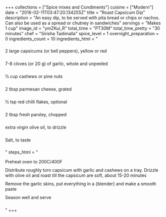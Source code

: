 +++
collections = ["Spice mixes and Condiments"]
cuisine = ["Modern"]
date = "2016-02-11T03:47:20.134255Z"
title = "Roast Capsicum Dip"
description = "An easy dip, to be served with pita bread or chips or nachos. Can also be used as a spread or chutney in sandwiches"
servings = "Makes 1 cup"
image_id = "ymZKui_R"
total_time = "PT30M"
total_time_pretty = "30 minutes"
chef = "Sirisha Tadimalla"
spice_level = 1
overnight_preparation = 0
ingredients_count = 10
ingredients_html = "<ul style='padding-left: 0; list-style: none;'><li itemprop='recipeIngredient' style='margin: 8px 0px;padding: 8px 0px;'>2 large capsicums (or bell peppers), yellow or red</li><li itemprop='recipeIngredient' style='margin: 8px 0px;padding: 8px 0px;'>7-8 cloves (or 20 g) of garlic, whole and unpeeled</li><li itemprop='recipeIngredient' style='margin: 8px 0px;padding: 8px 0px;'>½ cup cashews or pine nuts </li><li itemprop='recipeIngredient' style='margin: 8px 0px;padding: 8px 0px;'>2 tbsp parmesan cheese, grated</li><li itemprop='recipeIngredient' style='margin: 8px 0px;padding: 8px 0px;'>½ tsp red chilli flakes, optional</li><li itemprop='recipeIngredient' style='margin: 8px 0px;padding: 8px 0px;'>2 tbsp fresh parsley, chopped</li><li itemprop='recipeIngredient' style='margin: 8px 0px;padding: 8px 0px;'>extra virgin olive oil, to drizzle</li><li itemprop='recipeIngredient' style='margin: 8px 0px;padding: 8px 0px;'>Salt, to taste</li></ul>"
steps_html = "<ol style='list-style: none inside; padding-left: 0px;'><li style='padding-bottom: 10px;'><i class='step-track-icon fa fa-square-o'></i><span class='step-text' itemprop='recipeInstructions'>Preheat oven to 200C/400F</span></li><li style='padding-bottom: 10px;'><i class='step-track-icon fa fa-square-o'></i><span class='step-text' itemprop='recipeInstructions'>Distribute roughly torn capsicum with garlic and cashews on a tray. Drizzle with olive oil and roast till the capsicum are soft, about 15-20 minutes</span></li><li style='padding-bottom: 10px;'><i class='step-track-icon fa fa-square-o'></i><span class='step-text' itemprop='recipeInstructions'>Remove the garlic skins, put everything in a {blender} and make a smooth paste</span></li><li style='padding-bottom: 10px;'><i class='step-track-icon fa fa-square-o'></i><span class='step-text' itemprop='recipeInstructions'>Season well and serve</span></li></ol>"
+++
